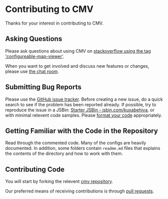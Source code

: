 # Contributing to CMV

Thanks for your interest in contributing to CMV.

## Asking Questions

Please ask questions about using CMV on [stackoverflow using the tag 'configureable-map-viewer'](https://gis.stackexchange.com/questions/tagged/configurable-map-viewer).

When you want to get involved and discuss new features or changes, please use [the chat room](https://gitter.im/cmv/cmv-app).


## Submitting Bug Reports

Please use the [GitHub issue tracker](https://github.com/cmv/cmv-app/issues). 
Before creating a new issue, do a quick search to see if the problem has been reported already.
If possible, try to reproduce the issue in a JSBin: [Starter JSBin - jsbin.com/kuxabehiva](http://jsbin.com/kuxabehiva/edit?js,output), or with minimal relevent code samples. 
Please [format your code](https://help.github.com/articles/creating-and-highlighting-code-blocks/#fenced-code-blocks) appropriately.

## Getting Familiar with the Code in the Repository

Read through the commented code. Many of the configs are heavily documented. In addition, some folders contain `readme.md` 
files that explains the contents of the directory and how to work with them.

## Contributing Code

You will start by
forking the relevent [cmv repository](https://github.com/cmv).

Our preferred means of receiving contributions is through [pull requests](https://help.github.com/articles/using-pull-requests). 

